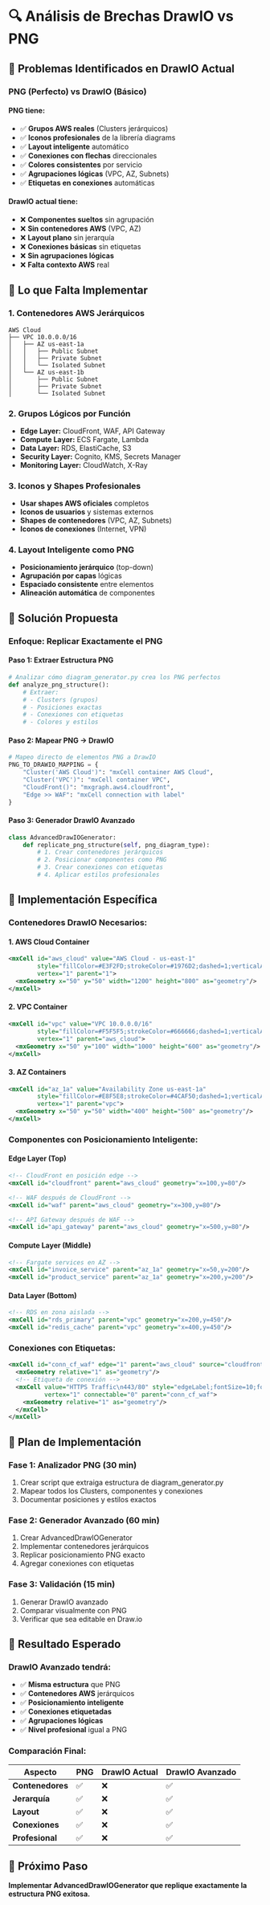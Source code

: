 # 🔍 Análisis de Brechas DrawIO vs PNG

## 🚨 Problemas Identificados en DrawIO Actual

### **PNG (Perfecto) vs DrawIO (Básico)**

#### **PNG tiene:**
- ✅ **Grupos AWS reales** (Clusters jerárquicos)
- ✅ **Iconos profesionales** de la librería diagrams
- ✅ **Layout inteligente** automático
- ✅ **Conexiones con flechas** direccionales
- ✅ **Colores consistentes** por servicio
- ✅ **Agrupaciones lógicas** (VPC, AZ, Subnets)
- ✅ **Etiquetas en conexiones** automáticas

#### **DrawIO actual tiene:**
- ❌ **Componentes sueltos** sin agrupación
- ❌ **Sin contenedores AWS** (VPC, AZ)
- ❌ **Layout plano** sin jerarquía
- ❌ **Conexiones básicas** sin etiquetas
- ❌ **Sin agrupaciones lógicas**
- ❌ **Falta contexto AWS** real

## 🎯 Lo que Falta Implementar

### **1. Contenedores AWS Jerárquicos**
```
AWS Cloud
├── VPC 10.0.0.0/16
│   ├── AZ us-east-1a
│   │   ├── Public Subnet
│   │   ├── Private Subnet
│   │   └── Isolated Subnet
│   └── AZ us-east-1b
│       ├── Public Subnet
│       ├── Private Subnet
│       └── Isolated Subnet
```

### **2. Grupos Lógicos por Función**
- **Edge Layer:** CloudFront, WAF, API Gateway
- **Compute Layer:** ECS Fargate, Lambda
- **Data Layer:** RDS, ElastiCache, S3
- **Security Layer:** Cognito, KMS, Secrets Manager
- **Monitoring Layer:** CloudWatch, X-Ray

### **3. Iconos y Shapes Profesionales**
- **Usar shapes AWS oficiales** completos
- **Iconos de usuarios** y sistemas externos
- **Shapes de contenedores** (VPC, AZ, Subnets)
- **Iconos de conexiones** (Internet, VPN)

### **4. Layout Inteligente como PNG**
- **Posicionamiento jerárquico** (top-down)
- **Agrupación por capas** lógicas
- **Espaciado consistente** entre elementos
- **Alineación automática** de componentes

## 🔧 Solución Propuesta

### **Enfoque: Replicar Exactamente el PNG**

#### **Paso 1: Extraer Estructura PNG**
```python
# Analizar cómo diagram_generator.py crea los PNG perfectos
def analyze_png_structure():
    # Extraer:
    # - Clusters (grupos)
    # - Posiciones exactas
    # - Conexiones con etiquetas
    # - Colores y estilos
```

#### **Paso 2: Mapear PNG → DrawIO**
```python
# Mapeo directo de elementos PNG a DrawIO
PNG_TO_DRAWIO_MAPPING = {
    "Cluster('AWS Cloud')": "mxCell container AWS Cloud",
    "Cluster('VPC')": "mxCell container VPC", 
    "CloudFront()": "mxgraph.aws4.cloudfront",
    "Edge >> WAF": "mxCell connection with label"
}
```

#### **Paso 3: Generador DrawIO Avanzado**
```python
class AdvancedDrawIOGenerator:
    def replicate_png_structure(self, png_diagram_type):
        # 1. Crear contenedores jerárquicos
        # 2. Posicionar componentes como PNG
        # 3. Crear conexiones con etiquetas
        # 4. Aplicar estilos profesionales
```

## 🎨 Implementación Específica

### **Contenedores DrawIO Necesarios:**

#### **1. AWS Cloud Container**
```xml
<mxCell id="aws_cloud" value="AWS Cloud - us-east-1" 
        style="fillColor=#E3F2FD;strokeColor=#1976D2;dashed=1;verticalAlign=top;fontStyle=1;fontSize=16;" 
        vertex="1" parent="1">
  <mxGeometry x="50" y="50" width="1200" height="800" as="geometry"/>
</mxCell>
```

#### **2. VPC Container**
```xml
<mxCell id="vpc" value="VPC 10.0.0.0/16" 
        style="fillColor=#F5F5F5;strokeColor=#666666;dashed=1;verticalAlign=top;fontStyle=1;" 
        vertex="1" parent="aws_cloud">
  <mxGeometry x="50" y="100" width="1000" height="600" as="geometry"/>
</mxCell>
```

#### **3. AZ Containers**
```xml
<mxCell id="az_1a" value="Availability Zone us-east-1a" 
        style="fillColor=#E8F5E8;strokeColor=#4CAF50;dashed=1;verticalAlign=top;" 
        vertex="1" parent="vpc">
  <mxGeometry x="50" y="50" width="400" height="500" as="geometry"/>
</mxCell>
```

### **Componentes con Posicionamiento Inteligente:**

#### **Edge Layer (Top)**
```xml
<!-- CloudFront en posición edge -->
<mxCell id="cloudfront" parent="aws_cloud" geometry="x=100,y=80"/>

<!-- WAF después de CloudFront -->  
<mxCell id="waf" parent="aws_cloud" geometry="x=300,y=80"/>

<!-- API Gateway después de WAF -->
<mxCell id="api_gateway" parent="aws_cloud" geometry="x=500,y=80"/>
```

#### **Compute Layer (Middle)**
```xml
<!-- Fargate services en AZ -->
<mxCell id="invoice_service" parent="az_1a" geometry="x=50,y=200"/>
<mxCell id="product_service" parent="az_1a" geometry="x=200,y=200"/>
```

#### **Data Layer (Bottom)**
```xml
<!-- RDS en zona aislada -->
<mxCell id="rds_primary" parent="vpc" geometry="x=200,y=450"/>
<mxCell id="redis_cache" parent="vpc" geometry="x=400,y=450"/>
```

### **Conexiones con Etiquetas:**
```xml
<mxCell id="conn_cf_waf" edge="1" parent="aws_cloud" source="cloudfront" target="waf">
  <mxGeometry relative="1" as="geometry"/>
  <!-- Etiqueta de conexión -->
  <mxCell value="HTTPS Traffic\n443/80" style="edgeLabel;fontSize=10;fontColor=#1976D2;" 
          vertex="1" connectable="0" parent="conn_cf_waf">
    <mxGeometry relative="1" as="geometry"/>
  </mxCell>
</mxCell>
```

## 🚀 Plan de Implementación

### **Fase 1: Analizador PNG (30 min)**
1. Crear script que extraiga estructura de diagram_generator.py
2. Mapear todos los Clusters, componentes y conexiones
3. Documentar posiciones y estilos exactos

### **Fase 2: Generador Avanzado (60 min)**
1. Crear AdvancedDrawIOGenerator
2. Implementar contenedores jerárquicos
3. Replicar posicionamiento PNG exacto
4. Agregar conexiones con etiquetas

### **Fase 3: Validación (15 min)**
1. Generar DrawIO avanzado
2. Comparar visualmente con PNG
3. Verificar que sea editable en Draw.io

## 🎯 Resultado Esperado

### **DrawIO Avanzado tendrá:**
- ✅ **Misma estructura** que PNG
- ✅ **Contenedores AWS** jerárquicos
- ✅ **Posicionamiento inteligente** 
- ✅ **Conexiones etiquetadas**
- ✅ **Agrupaciones lógicas**
- ✅ **Nivel profesional** igual a PNG

### **Comparación Final:**
| Aspecto | PNG | DrawIO Actual | DrawIO Avanzado |
|---------|-----|---------------|-----------------|
| **Contenedores** | ✅ | ❌ | ✅ |
| **Jerarquía** | ✅ | ❌ | ✅ |
| **Layout** | ✅ | ❌ | ✅ |
| **Conexiones** | ✅ | ❌ | ✅ |
| **Profesional** | ✅ | ❌ | ✅ |

## 🔧 Próximo Paso

**Implementar AdvancedDrawIOGenerator que replique exactamente la estructura PNG exitosa.**
